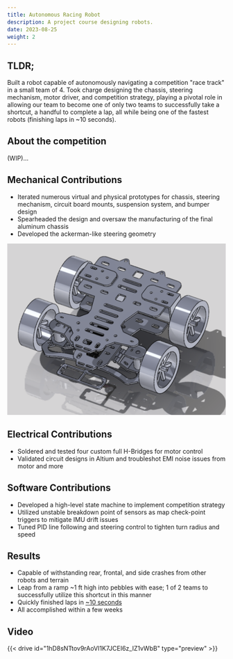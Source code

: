 ```yaml
---
title: Autonomous Racing Robot
description: A project course designing robots.
date: 2023-08-25
weight: 2
---
```


## TLDR;

Built a robot capable of autonomously navigating a 
competition "race track" in a small team of 4. Took charge 
designing the chassis, steering mechanism, motor driver, 
and competition strategy, playing a pivotal role in allowing 
our team to become one of only two teams to successfully 
take a shortcut, a handful to complete a lap, all while being 
one of the fastest robots (finishing laps in ~10 seconds).

## About the competition
(WIP)...

## Mechanical Contributions
- Iterated numerous virtual and physical prototypes for chassis, steering mechanism, circuit board mounts, suspension system, and bumper design
- Spearheaded the design and oversaw the manufacturing of the final aluminum chassis
- Developed the ackerman-like steering geometry

<img class="thumbnailshadow" src="img/solidmodel.png"/>

## Electrical Contributions
- Soldered and tested four custom full H-Bridges for motor control
- Validated circuit designs in Altium and troubleshot EMI noise issues from motor and more

## Software Contributions
- Developed a high-level state machine to implement competition strategy
- Utilized unstable breakdown point of sensors as map check-point triggers to mitigate IMU drift issues
- Tuned PID line following and steering control to tighten turn radius and speed

## Results
- Capable of withstanding rear, frontal, and side crashes from other robots and terrain
- Leap from a ramp ~1 ft high into pebbles with ease; 1 of 2 teams to successfully utilize this shortcut in this manner
- Quickly finished laps in [~10 seconds](#video)
- All accomplished within a few weeks

## Video
{{< drive id="1hD8sNTtov9rAoVI1K7JCEI6z_IZ1vWbB" type="preview" >}}